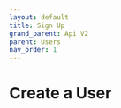 ```yaml
---
layout: default
title: Sign Up
grand_parent: Api V2
parent: Users
nav_order: 1
---
```


# Create a User

